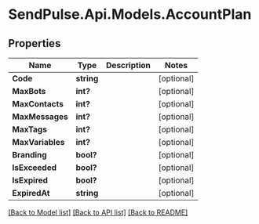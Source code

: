 # SendPulse.Api.Models.AccountPlan
## Properties

Name | Type | Description | Notes
------------ | ------------- | ------------- | -------------
**Code** | **string** |  | [optional] 
**MaxBots** | **int?** |  | [optional] 
**MaxContacts** | **int?** |  | [optional] 
**MaxMessages** | **int?** |  | [optional] 
**MaxTags** | **int?** |  | [optional] 
**MaxVariables** | **int?** |  | [optional] 
**Branding** | **bool?** |  | [optional] 
**IsExceeded** | **bool?** |  | [optional] 
**IsExpired** | **bool?** |  | [optional] 
**ExpiredAt** | **string** |  | [optional] 

[[Back to Model list]](../README.md#documentation-for-models) [[Back to API list]](../README.md#documentation-for-api-endpoints) [[Back to README]](../README.md)
